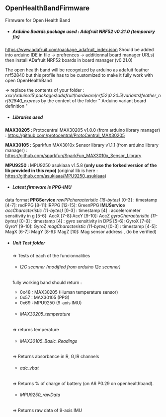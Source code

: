 ## OpenHealthBandFirmware
Firmware for Open Health Band

- ##### Arduino Boards package used : Adafruit NRF52 v0.21.0 (temporary fix)
https://www.adafruit.com/package_adafruit_index.json Should be added into arduino IDE in file -> prefrences -> additionnal board manager URLs) then install ADafruit NRF52 boards in board manager (v0.21.0)

  The open health band will be recognized by arduino as adafuit feather nrf52840
but this profile has to be customized to make it fully work with open OpenHealthBand

  => replace the contents of your folder :<i> xxx\Arduino15\packages\adafruit\hardware\nrf52\0.20.5\variants\feather_nrf52840_express</i>  by the content of the folder " Arduino variant board definition "

- ##### Libraries used
<b> MAX30205 : </b> Protocentral MAX30205 v1.0.0 (from arduino library manager) : https://github.com/protocentral/ProtoCentral_MAX30205

<b> MAX30105 : </b> Sparkfun MAX3010x Sensor library v1.1.1 (from arduino library manager) : https://github.com/sparkfun/SparkFun_MAX3010x_Sensor_Library

<b> MPU9250 : </b> MPU9250 asukiaaa v1.5.8 <b>(only use the forked version of the lib provided in this repo)</b> (original lib is here : https://github.com/asukiaaa/MPU9250_asukiaaa)

- ##### Latest firmware is PPG-IMU
data format 
<b>PPGService</b>
<i>rawPPcharacteristic (16-bytes)</i>
[0-3] : timestamp
[4-7]: redPPG 
[8-11]:IRPPG
[12-15]: GreenPPG
<b>IMUService</b>
<i>accCharacteristic (11-bytes)</i>
[0-3] : timestamp
[4] : accelerometer sensitivity in g 
[5-6]: AccX 
[7-8]:AccY
[9-10]: AccZ
<i>gyroCharacteristic (11-bytes)</i>
[0-3] : timestamp
[4] : gyro sensitivity in DPS
[5-6]: GyroX 
[7-8]: GyroY
[9-10]: GyroZ
<i>magCharacteristic (11-bytes)</i>
[0-3] : timestamp
[4-5]: MagX 
[6-7]: MagY
[8-9]: MagZ
[10]: Mag sensor address , (to be verified)

- ##### Unit Test folder
  => Tests of each of the funcionnalities
  * ###### I2C scanner (modified from arduino I2c scanner)
  fully working band should return :
   -  0x48 : MAX30205 (Human temperature sensor)
   -  0x57 : MAX30105 (PPG)
   -  0x69 : MPU9250 (9-axis IMU)

  * ###### MAX30205_temperature
  => returns temperature

  * ###### MAX30105_Basic_Readings
  => Returns absorbance in R, G,IR channels

  * ###### adc_vbat
  => Returns % of charge of battery (on A6 P0.29 on openhealthband).

  * ###### MPU9250_rawData
  => Returns raw data of 9-axis IMU






